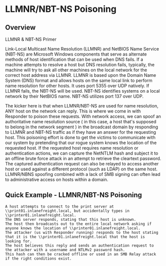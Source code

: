 # LLMNR/NBT-NS Poisoning

## Overview

LLMNR & NBT-NS Primer

Link-Local Multicast Name Resolution (LLMNR) and NetBIOS Name Service (NBT-NS) are Microsoft Windows components that serve as alternate methods of host identification that can be used when DNS fails. If a machine attempts to resolve a host but DNS resolution fails, typically, the machine will try to ask all other machines on the local network for the correct host address via LLMNR. LLMNR is based upon the Domain Name System (DNS) format and allows hosts on the same local link to perform name resolution for other hosts. It uses port 5355 over UDP natively. If LLMNR fails, the NBT-NS will be used. NBT-NS identifies systems on a local network by their NetBIOS name. NBT-NS utilizes port 137 over UDP.


The kicker here is that when LLMNR/NBT-NS are used for name resolution, ANY host on the network can reply. This is where we come in with Responder to poison these requests. With network access, we can spoof an authoritative name resolution source ( in this case, a host that's supposed to belong in the network segment ) in the broadcast domain by responding to LLMNR and NBT-NS traffic as if they have an answer for the requesting host. This poisoning effort is done to get the victims to communicate with our system by pretending that our rogue system knows the location of the requested host. If the requested host requires name resolution or authentication actions, we can capture the NetNTLM hash and subject it to an offline brute force attack in an attempt to retrieve the cleartext password. The captured authentication request can also be relayed to access another host or used against a different protocol (such as LDAP) on the same host. LLMNR/NBNS spoofing combined with a lack of SMB signing can often lead to administrative access on hosts within a domain.


## Quick Example - LLMNR/NBT-NS Poisoning


    A host attempts to connect to the print server at \\print01.inlanefreight.local, but accidentally types in \\printer01.inlanefreight.local.
    The DNS server responds, stating that this host is unknown.
    The host then broadcasts out to the entire local network asking if anyone knows the location of \\printer01.inlanefreight.local.
    The attacker (us with Responder running) responds to the host stating that it is the \\printer01.inlanefreight.local that the host is looking for.
    The host believes this reply and sends an authentication request to the attacker with a username and NTLMv2 password hash.
    This hash can then be cracked offline or used in an SMB Relay attack if the right conditions exist.
